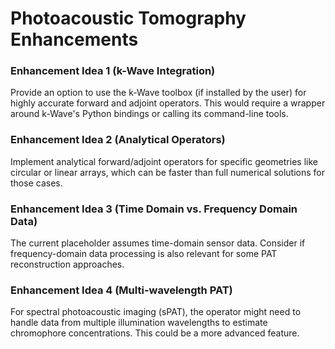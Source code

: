 # Photoacoustic Tomography Enhancements

### Enhancement Idea 1 (k-Wave Integration)
Provide an option to use the k-Wave toolbox (if installed by the user) for highly accurate forward and adjoint operators. This would require a wrapper around k-Wave's Python bindings or calling its command-line tools.

### Enhancement Idea 2 (Analytical Operators)
Implement analytical forward/adjoint operators for specific geometries like circular or linear arrays, which can be faster than full numerical solutions for those cases.

### Enhancement Idea 3 (Time Domain vs. Frequency Domain Data)
The current placeholder assumes time-domain sensor data. Consider if frequency-domain data processing is also relevant for some PAT reconstruction approaches.

### Enhancement Idea 4 (Multi-wavelength PAT)
For spectral photoacoustic imaging (sPAT), the operator might need to handle data from multiple illumination wavelengths to estimate chromophore concentrations. This could be a more advanced feature.
